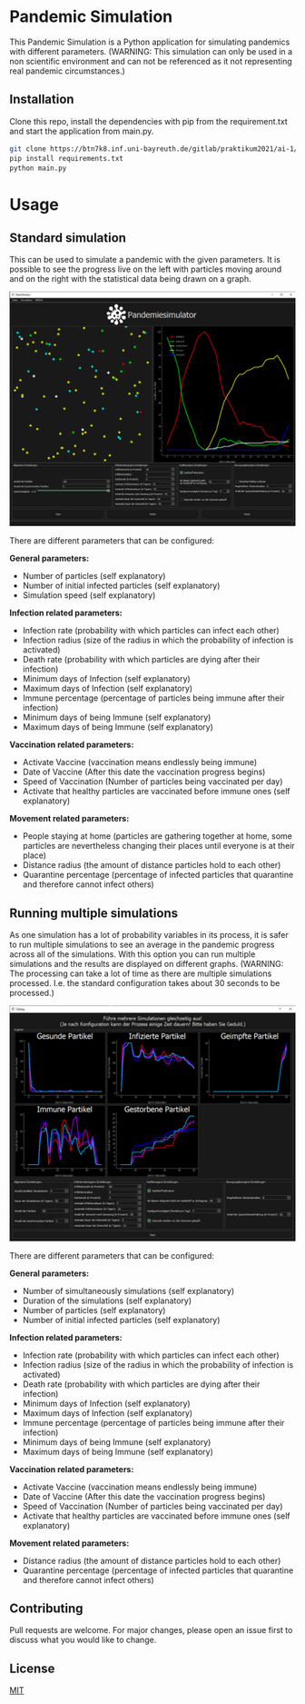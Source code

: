 # Pandemic Simulation

This Pandemic Simulation is a Python application for simulating pandemics with different parameters. (WARNING: This simulation can only be used in a non scientific environment and can not be referenced as it not representing real pandemic circumstances.)

## Installation

Clone this repo, install the dependencies with pip from the requirement.txt and start the application from main.py.

```bash
git clone https://btn7k8.inf.uni-bayreuth.de/gitlab/praktikum2021/ai-1/karim.git
pip install requirements.txt
python main.py
```

# Usage

## Standard simulation

This can be used to simulate a pandemic with the given parameters. It is possible to see the progress live on the left with particles moving around and on the right with the statistical data being drawn on a graph.

![](standardSim.png)

There are different parameters that can be configured:

**General parameters:**

- Number of particles (self explanatory)
- Number of initial infected particles (self explanatory)
- Simulation speed (self explanatory)

**Infection related parameters:**

- Infection rate (probability with which particles can infect each other)
- Infection radius (size of the radius in which the probability of infection is activated)
- Death rate (probability with which particles are dying after their infection)
- Minimum days of Infection (self explanatory)
- Maximum days of Infection (self explanatory)
- Immune percentage (percentage of particles being immune after their infection)
- Minimum days of being Immune (self explanatory)
- Maximum days of being Immune (self explanatory)

**Vaccination related parameters:**

- Activate Vaccine (vaccination means endlessly being immune)
- Date of Vaccine (After this date the vaccination progress begins)
- Speed of Vaccination (Number of particles being vaccinated per day)
- Activate that healthy particles are vaccinated before immune ones (self explanatory)

**Movement related parameters:**

- People staying at home (particles are gathering together at home, some particles are nevertheless changing their places until everyone is at their place)
- Distance radius (the amount of distance particles hold to each other)
- Quarantine percentage (percentage of infected particles that quarantine and therefore cannot infect others)

## Running multiple simulations

As one simulation has a lot of probability variables in its process, it is safer to run multiple simulations to see an average in the pandemic progress across all of the simulations. With this option you can run multiple simulations and the results are displayed on different graphs. (WARNING: The processing can take a lot of time as there are multiple simulations processed. I.e. the standard configuration takes about 30 seconds to be processed.)

![](multipleSim.png)

There are different parameters that can be configured:

**General parameters:**

- Number of simultaneously simulations (self explanatory)
- Duration of the simulations (self explanatory)
- Number of particles (self explanatory)
- Number of initial infected particles (self explanatory)

**Infection related parameters:**

- Infection rate (probability with which particles can infect each other)
- Infection radius (size of the radius in which the probability of infection is activated)
- Death rate (probability with which particles are dying after their infection)
- Minimum days of Infection (self explanatory)
- Maximum days of Infection (self explanatory)
- Immune percentage (percentage of particles being immune after their infection)
- Minimum days of being Immune (self explanatory)
- Maximum days of being Immune (self explanatory)

**Vaccination related parameters:**

- Activate Vaccine (vaccination means endlessly being immune)
- Date of Vaccine (After this date the vaccination progress begins)
- Speed of Vaccination (Number of particles being vaccinated per day)
- Activate that healthy particles are vaccinated before immune ones (self explanatory)

**Movement related parameters:**

- Distance radius (the amount of distance particles hold to each other)
- Quarantine percentage (percentage of infected particles that quarantine and therefore cannot infect others)

## Contributing
Pull requests are welcome. For major changes, please open an issue first to discuss what you would like to change.

## License
[MIT](https://choosealicense.com/licenses/mit/)

